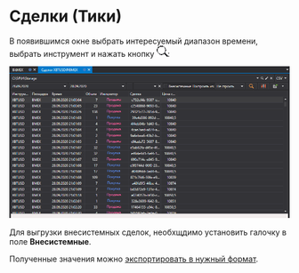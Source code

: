 # Сделки (Тики)

В появившимся окне выбрать интересуемый диапазон времени, выбрать инструмент и нажать кнопку ![hydra find](../images/hydra_find.png):

![hydra export trades](../images/hydra_export_trades.png)

Для выгрузки внесистемных сделок, необхщдимо установить галочку в поле **Внесистемные**.

Полученные значения можно [экспортировать в нужный формат](HydraExport.md).
